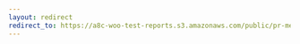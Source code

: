 ```yaml
---
layout: redirect
redirect_to: https://a8c-woo-test-reports.s3.amazonaws.com/public/pr-merge/40338/e2e/index.html
---
```

